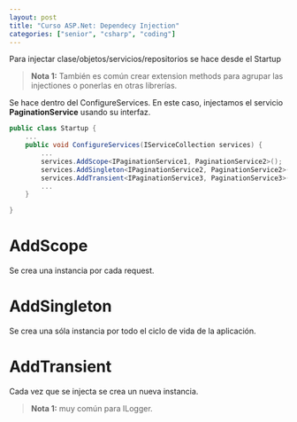 ```yaml
---
layout: post
title: "Curso ASP.Net: Dependecy Injection"
categories: ["senior", "csharp", "coding"]
---
```


Para injectar clase/objetos/servicios/repositorios se hace desde<!--more--> el Startup

> **Nota 1:** También es común crear extension methods para agrupar las injectiones o ponerlas en otras librerías.

Se hace dentro del ConfigureServices. En este caso, injectamos el servicio **PaginationService** usando su interfaz.

```csharp
public class Startup {
    ...
    public void ConfigureServices(IServiceCollection services) {
        ...
        services.AddScope<IPaginationService1, PaginationService2>();
        services.AddSingleton<IPaginationService2, PaginationService2>();
        services.AddTransient<IPaginationService3, PaginationService3>();
        ...
    }

}
```

# AddScope

Se crea una instancia por cada request.

# AddSingleton

Se crea una sóla instancia por todo el ciclo de vida de la aplicación.

# AddTransient

Cada vez que se injecta se crea un nueva instancia.

> **Nota 1:** muy común para ILogger.
